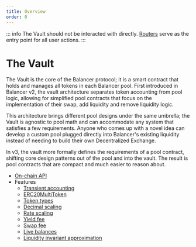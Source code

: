 ```yaml
---
title: Overview
order: 0
---
```


::: info
The Vault should not be interacted with directly. [Routers](../router/overview.md) serve as the entry point for all user actions.
:::

# The Vault

The Vault is the core of the Balancer protocol; it is a smart contract that holds and manages all tokens in each Balancer pool.
First introduced in Balancer v2, the vault architecture separates token accounting from pool logic, allowing for simplified pool contracts that focus
on the implementation of their swap, add liquidity and remove liquidity logic.

This architecture brings different pool designs under the same umbrella; the Vault is agnostic to pool math and can accommodate any system that satisfies a few requirements. Anyone who comes up with a novel idea can develop a custom pool
plugged directly into Balancer's existing liquidity instead of needing to build their own Decentralized Exchange.

In v3, the vault more formally defines the requirements of a pool contract, shifting core design patterns out of the pool and into the vault.
The result is pool contracts that are compact and much easier to reason about.

- [On-chain API](./onchain-api.html)
- Features
  - [Transient accounting](./features/transient.html)
  - [ERC20MultiToken](./features/erc20-multi-token.html)
  - [Token types](./features/token-types.html)
  - [Decimal scaling](./features/decimal-scaling.html)
  - [Rate scaling](./features/rate-scaling.html)
  - [Yield fee](./features/yield-fee.html)
  - [Swap fee](./features/swap-fee.html)
  - [Live balances](./features/live-balances.html)
  - [Liquidity invariant approximation](./features/liquidity-invariant-approximation.html)
